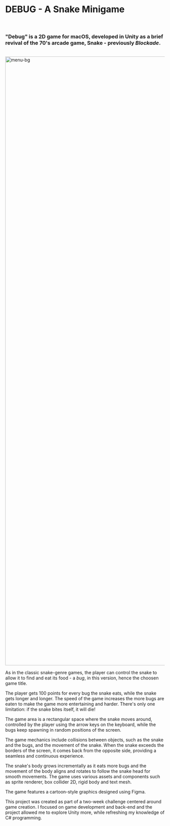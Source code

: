 # DEBUG - A Snake Minigame

</br>

### "Debug" is a 2D game for macOS, developed in Unity as a brief revival of the 70's arcade game, Snake - previously _Blockade_.

</br>

<img width="1920" alt="menu-bg" src="https://user-images.githubusercontent.com/113616815/228385932-3e5bb1ef-00d5-4dec-af81-49692b19a0aa.png">

</br>

As in the classic snake-genre games, the player can control the snake to allow it to find and eat its food - a _bug_, in this version, hence the choosen game title.

The player gets 100 points for every bug the snake eats, while the snake gets longer and longer. 
The speed of the game increases the more bugs are eaten to make the game more entertaining and harder.
There's only one limitation: if the snake bites itself, it will die!


The game area is a rectangular space where the snake moves around, controlled by the player using the arrow keys on the keyboard, while the bugs keep spawning in random positions of the screen.


The game mechanics include collisions between objects, such as the snake and the bugs, and the movement of the snake.
When the snake exceeds the borders of the screen, it comes back from the opposite side, providing a seamless and continuous experience.


The snake's body grows incrementally as it eats more bugs and the movement of the body aligns and rotates to follow the snake head for smooth movements. The game uses various assets and components such as sprite renderer, box collider 2D, rigid body and text mesh.


The game features a cartoon-style graphics designed using Figma. 


This project was created as part of a two-week challenge centered around game creation. I focused on game development and back-end and the project allowed me to explore Unity more, while refreshing my knowledge of C# programming.


